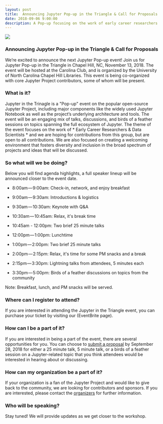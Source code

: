 ```yaml
---
layout: post
title:  Announcing Jupyter Pop-up in the Triangle & Call for Proposals
date: 2018-09-06 9:00:00
description: A Pop-up focusing on the work of early career researchers and data scientists
---
```


<div class="img_row">
	<img class="col three" src="{{ site.baseurl }}/img/jupyter-pop-up.png">
</div>

### Announcing Jupyter Pop-up in the Triangle & Call for Proposals

We’re excited to announce the next Jupyter Pop-up event! Join us for Jupyter Pop-up in the Triangle in Chapel Hill, NC, November 13, 2018. The event will be hosted at the Carolina Club, and is organized by the University of North Carolina Chapel Hill Libraries. This event is being co-organized with core Jupyter Project contributors, some of whom will be present.

### What is it?

Jupyter in the Trinagle is a "Pop-up" event on the popular open-source Jupyter Project, including major components like the widely used Jupyter Notebook as well as the project’s underlying architecture and tools. The event will be an engaging mix of talks, discussions, and birds of a feather sessions on topics spanning the full ecosystem of Jupyter. The theme of the event focuses on the work of * Early Career Researchers & Data Scientists * and we are hoping for contributions from this group, but are open to all contributions. We are also focused on creating a welcoming environment that fosters diversity and inclusion in the broad spectrum of projects and ideas that will be discussed. 

### So what will we be doing?

Below you will find agenda highlights, a full speaker lineup will be announced closer to the event date.

* 8:00am — 9:00am: Check-in, network, and enjoy breakfast

* 9:00am — 9:30am: Introductions & logistics

* 9:30am — 10:30am: Keynote with Q&A

* 10:30am — 10:45am: Relax, it's break time

* 10:45am - 12:00pm: Two brief 25 minute talks

* 12:00pm — 1:00pm: Lunchtime

* 1:00pm — 2:00pm: Two brief 25 minute talks

* 2:00pm — 2:15pm: Relax, it's time for some PM snacks and a break

* 2:15pm — 3:30pm: Lightning talks from attendees, 5 minutes each

* 3:30pm — 5:00pm: Birds of a feather discussions on topics from the community

Note: Breakfast, lunch, and PM snacks will be served.


### Where can I register to attend?

If you are interested in attending the Jupyter in the Triangle event, you can purchase your ticket by visiting our (EventBrite page).

### How can I be a part of it?

If you are interested in being a part of the event, there are several opportunities for you. You can choose to <a href="https://goo.gl/forms/zhOMTTAUmUQFRyHA3">submit a proposal</a> by September 28, 2018 for either a 25 minute talk, 5 minute talk, or a birds of a feather session on a Jupyter-related topic that you think attendees would be interested in hearing about or discussing.

### How can my organization be a part of it?

If your organization is a fan of the Jupyter Project and would like to give back to the community, we are looking for contributors and sponsors. If you are interested, please contact the <a href="mailto:trianglejupyter@googlegroups.com">organizers</a> for further information.

### Who will be speaking?

Stay tuned! We will provide updates as we get closer to the workshop.

